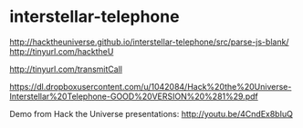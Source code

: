 interstellar-telephone
======================

http://hacktheuniverse.github.io/interstellar-telephone/src/parse-js-blank/
http://tinyurl.com/hacktheU

http://tinyurl.com/transmitCall

https://dl.dropboxusercontent.com/u/1042084/Hack%20the%20Universe-Interstellar%20Telephone-GOOD%20VERSION%20%281%29.pdf

Demo from Hack the Universe presentations: http://youtu.be/4CndEx8bIuQ
